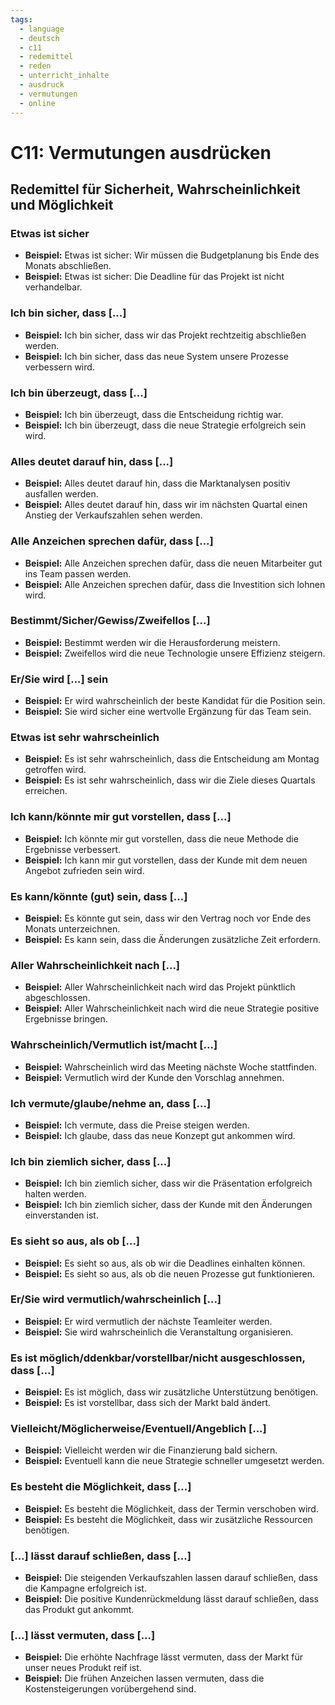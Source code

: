 ```yaml
---
tags:
  - language
  - deutsch
  - c11
  - redemittel
  - reden
  - unterricht_inhalte
  - ausdruck
  - vermutungen
  - online
---
```


# C11: Vermutungen ausdrücken

## Redemittel für Sicherheit, Wahrscheinlichkeit und Möglichkeit

### Etwas ist sicher

- __Beispiel:__ Etwas ist sicher: Wir müssen die Budgetplanung bis Ende des Monats abschließen.
- __Beispiel:__ Etwas ist sicher: Die Deadline für das Projekt ist nicht verhandelbar.

### Ich bin sicher, dass [...]

- __Beispiel:__ Ich bin sicher, dass wir das Projekt rechtzeitig abschließen werden.
- __Beispiel:__ Ich bin sicher, dass das neue System unsere Prozesse verbessern wird.

### Ich bin überzeugt, dass [...]

- __Beispiel:__ Ich bin überzeugt, dass die Entscheidung richtig war.
- __Beispiel:__ Ich bin überzeugt, dass die neue Strategie erfolgreich sein wird.

### Alles deutet darauf hin, dass [...]

- __Beispiel:__ Alles deutet darauf hin, dass die Marktanalysen positiv ausfallen werden.
- __Beispiel:__ Alles deutet darauf hin, dass wir im nächsten Quartal einen Anstieg der Verkaufszahlen sehen werden.

### Alle Anzeichen sprechen dafür, dass [...]

- __Beispiel:__ Alle Anzeichen sprechen dafür, dass die neuen Mitarbeiter gut ins Team passen werden.
- __Beispiel:__ Alle Anzeichen sprechen dafür, dass die Investition sich lohnen wird.

### Bestimmt/Sicher/Gewiss/Zweifellos [...]

- __Beispiel:__ Bestimmt werden wir die Herausforderung meistern.
- __Beispiel:__ Zweifellos wird die neue Technologie unsere Effizienz steigern.

### Er/Sie wird [...] sein

- __Beispiel:__ Er wird wahrscheinlich der beste Kandidat für die Position sein.
- __Beispiel:__ Sie wird sicher eine wertvolle Ergänzung für das Team sein.

### Etwas ist sehr wahrscheinlich

- __Beispiel:__ Es ist sehr wahrscheinlich, dass die Entscheidung am Montag getroffen wird.
- __Beispiel:__ Es ist sehr wahrscheinlich, dass wir die Ziele dieses Quartals erreichen.

### Ich kann/könnte mir gut vorstellen, dass [...]

- __Beispiel:__ Ich könnte mir gut vorstellen, dass die neue Methode die Ergebnisse verbessert.
- __Beispiel:__ Ich kann mir gut vorstellen, dass der Kunde mit dem neuen Angebot zufrieden sein wird.

### Es kann/könnte (gut) sein, dass [...]

- __Beispiel:__ Es könnte gut sein, dass wir den Vertrag noch vor Ende des Monats unterzeichnen.
- __Beispiel:__ Es kann sein, dass die Änderungen zusätzliche Zeit erfordern.

### Aller Wahrscheinlichkeit nach [...]

- __Beispiel:__ Aller Wahrscheinlichkeit nach wird das Projekt pünktlich abgeschlossen.
- __Beispiel:__ Aller Wahrscheinlichkeit nach wird die neue Strategie positive Ergebnisse bringen.

### Wahrscheinlich/Vermutlich ist/macht [...]

- __Beispiel:__ Wahrscheinlich wird das Meeting nächste Woche stattfinden.
- __Beispiel:__ Vermutlich wird der Kunde den Vorschlag annehmen.

### Ich vermute/glaube/nehme an, dass [...]

- __Beispiel:__ Ich vermute, dass die Preise steigen werden.
- __Beispiel:__ Ich glaube, dass das neue Konzept gut ankommen wird.

### Ich bin ziemlich sicher, dass [...]

- __Beispiel:__ Ich bin ziemlich sicher, dass wir die Präsentation erfolgreich halten werden.
- __Beispiel:__ Ich bin ziemlich sicher, dass der Kunde mit den Änderungen einverstanden ist.

### Es sieht so aus, als ob [...]

- __Beispiel:__ Es sieht so aus, als ob wir die Deadlines einhalten können.
- __Beispiel:__ Es sieht so aus, als ob die neuen Prozesse gut funktionieren.

### Er/Sie wird vermutlich/wahrscheinlich [...]

- __Beispiel:__ Er wird vermutlich der nächste Teamleiter werden.
- __Beispiel:__ Sie wird wahrscheinlich die Veranstaltung organisieren.

### Es ist möglich/ddenkbar/vorstellbar/nicht ausgeschlossen, dass [...]

- __Beispiel:__ Es ist möglich, dass wir zusätzliche Unterstützung benötigen.
- __Beispiel:__ Es ist vorstellbar, dass sich der Markt bald ändert.

### Vielleicht/Möglicherweise/Eventuell/Angeblich [...]

- __Beispiel:__ Vielleicht werden wir die Finanzierung bald sichern.
- __Beispiel:__ Eventuell kann die neue Strategie schneller umgesetzt werden.

### Es besteht die Möglichkeit, dass [...]

- __Beispiel:__ Es besteht die Möglichkeit, dass der Termin verschoben wird.
- __Beispiel:__ Es besteht die Möglichkeit, dass wir zusätzliche Ressourcen benötigen.

### [...] lässt darauf schließen, dass [...]

- __Beispiel:__ Die steigenden Verkaufszahlen lassen darauf schließen, dass die Kampagne erfolgreich ist.
- __Beispiel:__ Die positive Kundenrückmeldung lässt darauf schließen, dass das Produkt gut ankommt.

### [...] lässt vermuten, dass [...]

- __Beispiel:__ Die erhöhte Nachfrage lässt vermuten, dass der Markt für unser neues Produkt reif ist.
- __Beispiel:__ Die frühen Anzeichen lassen vermuten, dass die Kostensteigerungen vorübergehend sind.
